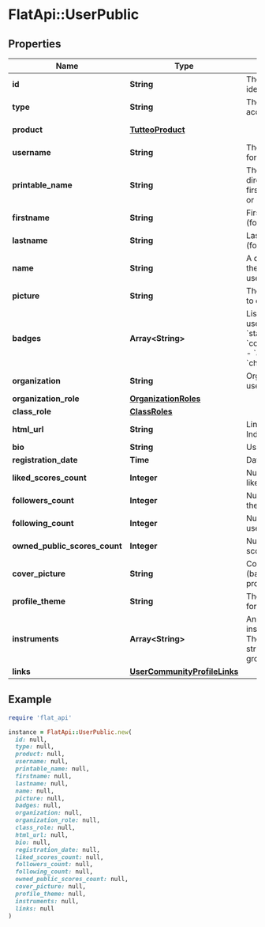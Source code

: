 # FlatApi::UserPublic

## Properties

| Name | Type | Description | Notes |
| ---- | ---- | ----------- | ----- |
| **id** | **String** | The user unique identifier |  |
| **type** | **String** | The type of user account |  |
| **product** | [**TutteoProduct**](TutteoProduct.md) |  | [default to &#39;flat&#39;] |
| **username** | **String** | The user name (unique for the organization) |  |
| **printable_name** | **String** | The name that can be directly printed (name, firstname &amp; lastname, or username) | [optional] |
| **firstname** | **String** | Firstname of the user (for education users) | [optional] |
| **lastname** | **String** | Lastname of the user (for education users) | [optional] |
| **name** | **String** | A displayable name for the user (for consumer users) | [optional] |
| **picture** | **String** | The URL of the picture to display |  |
| **badges** | **Array&lt;String&gt;** | List of badges for the user profile:  - &#x60;power&#x60; - &#x60;staff&#x60; - &#x60;composerOfTheMonth&#x60; - &#x60;ambassador&#x60; - &#x60;challenge&#x60;  | [optional] |
| **organization** | **String** | Organization ID (for Edu users only) | [optional] |
| **organization_role** | [**OrganizationRoles**](OrganizationRoles.md) |  | [optional] |
| **class_role** | [**ClassRoles**](ClassRoles.md) |  | [optional] |
| **html_url** | **String** | Link to user profile (for Indiv. users only) | [optional] |
| **bio** | **String** | User&#39;s biography | [optional] |
| **registration_date** | **Time** | Date the user signed up | [optional] |
| **liked_scores_count** | **Integer** | Number of the scores liked by the user | [optional] |
| **followers_count** | **Integer** | Number of followers the user have | [optional] |
| **following_count** | **Integer** | Number of people the user follow | [optional] |
| **owned_public_scores_count** | **Integer** | Number of public scores the user have | [optional] |
| **cover_picture** | **String** | Cover picture (backgroud) for the profile | [optional] |
| **profile_theme** | **String** | Theme (background) for the profile | [optional] |
| **instruments** | **Array&lt;String&gt;** | An array of the instrument identifiers. The format of the strings is &#x60;{instrument-group}.{instrument-id}&#x60;.  | [optional] |
| **links** | [**UserCommunityProfileLinks**](UserCommunityProfileLinks.md) |  | [optional] |

## Example

```ruby
require 'flat_api'

instance = FlatApi::UserPublic.new(
  id: null,
  type: null,
  product: null,
  username: null,
  printable_name: null,
  firstname: null,
  lastname: null,
  name: null,
  picture: null,
  badges: null,
  organization: null,
  organization_role: null,
  class_role: null,
  html_url: null,
  bio: null,
  registration_date: null,
  liked_scores_count: null,
  followers_count: null,
  following_count: null,
  owned_public_scores_count: null,
  cover_picture: null,
  profile_theme: null,
  instruments: null,
  links: null
)
```


